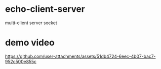 # echo-client-server
multi-client server socket

# demo video
https://github.com/user-attachments/assets/51db4724-6eec-4b07-bac7-952c500e855c
